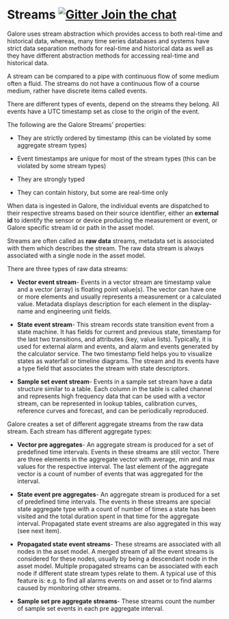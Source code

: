  
# Streams  [![Gitter Join the chat](https://badges.gitter.im/Join%20Chat.svg)](https://gitter.im/kognifai/Lobby)
Galore uses stream abstraction which provides access to both real-time and historical data, whereas, many time series databases and systems have  strict data separation methods for real-time and historical data as well as they have different abstraction methods for accessing real-time and historical data. 

A stream can be compared to a pipe with continuous flow of some medium often a fluid. The streams do not have a continuous flow of  a course medium, rather have discrete items called events. 

There are different types of events, depend on the streams they belong. All events have a UTC timestamp set as close to the origin of the event.

The following are the Galore Streams' properties:

  - They are strictly ordered by timestamp (this can be  violated by some aggregate stream types)

  - Event timestamps are unique for most of the stream types (this can be  violated by some stream types)

  - They are strongly typed

  - They can contain history, but some are real-time only

When data is ingested in Galore, the individual events are dispatched to their respective streams based on their source identifier, either an **external id** to identify the sensor or device producing the measurement or event, or Galore specific stream id or path in the asset model.

Streams are often called as **raw data** streams, metadata set is associated with them which describes the stream. The raw data stream is always associated with a single node in the asset model.

There are three types of raw data streams:

- **Vector event stream**- Events in a vector stream are timestamp value and a vector (array) is floating point value(s). The vector can have one or more elements and usually represents a measurement or a calculated value. Metadata displays description for each element in the display-name and engineering unit fields.

- **State event stream**- This stream records state transition event from a state machine. It has fields for current and previous state, timestamp for the last two transitions, and attributes (key, value lists). Typically, it is used for external alarm and events, and alarm and events generated by the calculator service. The two timestamp field helps you to visualize states as waterfall or timeline diagrams. The stream and its events have a type field that associates the stream with state descriptors.

- **Sample set event stream**- Events in a sample set stream have a data structure similar to a table. Each column in the table is called  channel and represents high frequency data that can be used with a vector stream, can be represented in lookup tables, calibration curves, reference curves and forecast, and can be periodically reproduced.

Galore creates a set of different aggregate streams from the raw data stream. Each stream has different aggregate types:

- **Vector pre aggregates**- An aggregate stream is produced for a set of predefined time intervals. Events in these streams are still vector. There are three elements in the aggregate vector with average, min and max values for the respective interval. The last element of the aggregate vector is a count of number of events that was aggregated for the interval.

- **State event pre aggregates**- An aggregate stream is produced for a set of predefined time intervals. The events in these streams are  special state aggregate type with a count of number of times a state has been visited and the total duration spent in that time for the aggregate interval. Propagated state event streams are also aggregated in this way (see next item). 

- **Propagated state event streams**- These streams are associated with all nodes in the asset model. A merged stream of all the event streams is considered for these nodes, usually by being a descendant node in the asset model. Multiple propagated streams can be associated with each node if different state stream types relate to them. A typical use of this feature is: e.g. to find all alarms events on and asset or to find alarms caused by monitoring other streams.

- **Sample set pre aggregate streams**- These streams count the number of sample set events in each pre aggregate interval.


